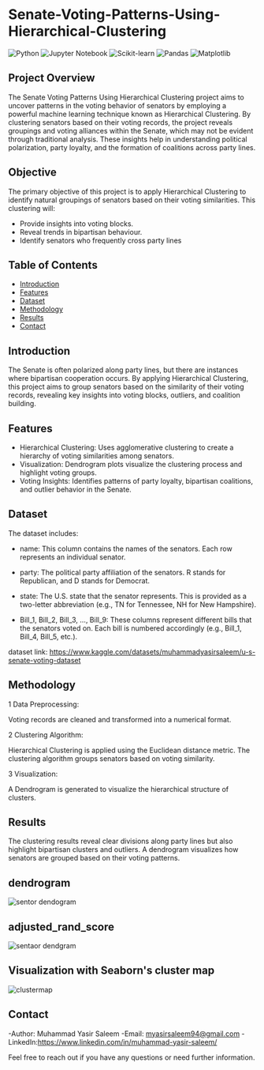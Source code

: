 # Senate-Voting-Patterns-Using-Hierarchical-Clustering

![Python](https://img.shields.io/badge/Python-3.8+-green)
![Jupyter Notebook](https://img.shields.io/badge/Tools-Jupyter%20Notebook-orange)
![Scikit-learn](https://img.shields.io/badge/Library-Scikit--learn-blue)
![Pandas](https://img.shields.io/badge/Library-Pandas-yellow)
![Matplotlib](https://img.shields.io/badge/Library-Matplotlib-lightblue)

## Project Overview
The Senate Voting Patterns Using Hierarchical Clustering project aims to uncover patterns in the voting behavior of senators by employing a powerful machine learning technique known as Hierarchical Clustering. By clustering senators based on their voting records, the project reveals groupings and voting alliances within the Senate, which may not be evident through traditional analysis. These insights help in understanding political polarization, party loyalty, and the formation of coalitions across party lines. 

## Objective
The primary objective of this project is to apply Hierarchical Clustering  to identify natural groupings of senators based on their voting similarities. This clustering will:

- Provide insights into voting blocks.
- Reveal trends in bipartisan behaviour.
- Identify senators who frequently cross party lines

## Table of Contents
- [Introduction](#introduction)
- [Features](#features)
- [Dataset](#dataset)
- [Methodology](#methodology)
- [Results](#results)
- [Contact](#contact)
  
## Introduction
The Senate is often polarized along party lines, but there are instances where bipartisan cooperation occurs. By applying Hierarchical Clustering, this project aims to group senators based on the similarity of their voting records, revealing key insights into voting blocks, outliers, and coalition building.

## Features

- Hierarchical Clustering: Uses agglomerative clustering to create a hierarchy of voting similarities among senators.
- Visualization: Dendrogram plots visualize the clustering process and highlight voting groups.
- Voting Insights: Identifies patterns of party loyalty, bipartisan coalitions, and outlier behavior in the Senate.

## Dataset
The dataset includes:

- name:  This column contains the names of the senators. Each row represents an individual senator.

- party:  The political party affiliation of the senators. R stands for Republican, and D stands for Democrat.

- state: The U.S. state that the senator represents. This is provided as a two-letter abbreviation (e.g., TN for Tennessee, NH for New Hampshire).

- Bill_1, Bill_2, Bill_3, …, Bill_9:     These columns represent different bills that the senators voted on. Each bill is numbered accordingly (e.g., Bill_1, Bill_4, Bill_5, etc.).

dataset link: https://www.kaggle.com/datasets/muhammadyasirsaleem/u-s-senate-voting-dataset


## Methodology

1 Data Preprocessing: 

Voting records are cleaned and transformed into a numerical format.

2 Clustering Algorithm:

Hierarchical Clustering is applied using the Euclidean distance metric. The clustering algorithm groups senators based on voting similarity.

3 Visualization: 

A Dendrogram is generated to visualize the hierarchical structure of clusters.

## Results
The clustering results reveal clear divisions along party lines but also highlight bipartisan clusters and outliers.
A dendrogram visualizes how senators are grouped based on their voting patterns.



## dendrogram
![sentor dendogram](https://github.com/user-attachments/assets/7f0417cc-f5e0-4854-8e79-18642eb657e0)

## adjusted_rand_score
![sentaor dendgram](https://github.com/user-attachments/assets/ae09dea4-f469-4273-b7f7-1e2ea8e3a987)


 ## Visualization with Seaborn's cluster map
 ![clustermap](https://github.com/user-attachments/assets/5c439a82-3590-43f9-bfc2-90a383b706f6)


 ## Contact

-Author: Muhammad Yasir Saleem
-Email: myasirsaleem94@gmail.com
-LinkedIn:https://www.linkedin.com/in/muhammad-yasir-saleem/

Feel free to reach out if you have any questions or need further information.





